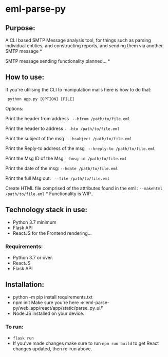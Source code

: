 # eml-parse-py

## Purpose:
A CLI based SMTP Message analysis tool, for things such as parsing individual entities, and constructing reports, and sending them via another SMTP message *



SMTP message sending functionality planned... * 


## How to use:

If you're utilising the CLI to manipulation mails here is how to do that:

`` python app.py [OPTION] [FILE]``

Options:

Print the header from address ``` --hfrom /path/to/file.eml```

Print the header to address ```- -hto /path/to/file.eml ```

Print the subject of the msg ``` --hsubject /path/to/file.eml```

Print the Reply-to address of the msg ``` --hreply-to /path/to/file.eml```

Print the Msg ID of the Msg  ```--hmsg-id /path/to/file.eml ```

Print the date of the msg:  ```--hdate /path/to/file.eml ```

Print the full Msg out: ``` --file /path/to/file.eml```

Create HTML file comprised of the attributes found in the eml : ```--makehtml /path/to/file.eml``` * Functionality is WIP.. 



## Technology stack in use:

- Python 3.7 minimum
- Flask API
- ReactJS for the Frontend rendering...


### Requirements:

- Python 3.7 or over.
- ReactJS 
- Flask API


## Installation:

- python -m pip install requirements.txt
- npm init Make sure you're here =>'eml-parse-py/web_app/react/app/static/parse_py_ui/'
- Node.JS installed on your device.

### To run:
- ```flask run ```
- If you've made changes make sure to run ```npm run build``` to get React changes updated, then re-run above.
